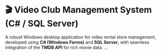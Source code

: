 # 🎬 Video Club Management System (C# / SQL Server)

A robust Windows desktop application for video rental store management, developed using **C# (Windows Forms)** and **SQL Server**, with seamless integration of the **TMDB API** for rich movie data. ...


